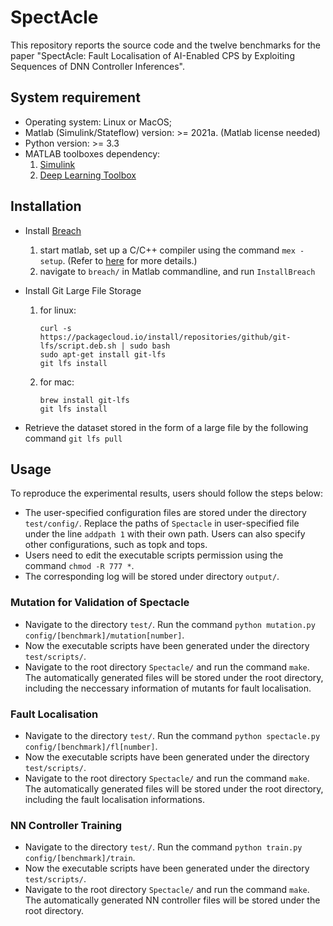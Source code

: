 # SpectAcle

This repository reports the source code and the twelve benchmarks for the paper "SpectAcle: Fault Localisation of AI-Enabled CPS by Exploiting Sequences of DNN Controller Inferences".

## System requirement

- Operating system: Linux or MacOS;
- Matlab (Simulink/Stateflow) version: >= 2021a. (Matlab license needed)
- Python version: >= 3.3
- MATLAB toolboxes dependency: 
  1. [Simulink](https://www.mathworks.com/products/simulink.html)
  2. [Deep Learning Toolbox](https://www.mathworks.com/products/deep-learning.html) 

## Installation

- Install [Breach](https://github.com/decyphir/breach)
  1. start matlab, set up a C/C++ compiler using the command `mex -setup`. (Refer to [here](https://www.mathworks.com/help/matlab/matlabexternal/changing-default-compiler.html) for more details.)
  2. navigate to `breach/` in Matlab commandline, and run `InstallBreach`
- Install Git Large File Storage
  
  1. for linux:
     ```
     curl -s https://packagecloud.io/install/repositories/github/git-lfs/script.deb.sh | sudo bash
     sudo apt-get install git-lfs
     git lfs install
     ```
  2. for mac:
     ```
     brew install git-lfs
     git lfs install
     ```
- Retrieve the dataset stored in the form of a large file by the following command `git lfs pull`

 ## Usage

 To reproduce the experimental results, users should follow the steps below:
 
  - The user-specified configuration files are stored under the directory `test/config/`. Replace the paths of `Spectacle` in user-specified file under the line `addpath 1` with their own path. Users can also specify other configurations, such as topk and tops.
  - Users need to edit the executable scripts permission using the command `chmod -R 777 *`.
  - The corresponding log will be stored under directory `output/`.
    
 ### Mutation for Validation of Spectacle

 - Navigate to the directory `test/`. Run the command `python mutation.py config/[benchmark]/mutation[number]`.
 - Now the executable scripts have been generated under the directory `test/scripts/`. 
 - Navigate to the root directory `Spectacle/` and run the command `make`. The automatically generated files will be stored under the root directory, including the neccessary information of mutants for fault localisation.

 
 ### Fault Localisation

 - Navigate to the directory `test/`. Run the command `python spectacle.py config/[benchmark]/fl[number]`.
 - Now the executable scripts have been generated under the directory `test/scripts/`. 
 - Navigate to the root directory `Spectacle/` and run the command `make`. The automatically generated files will be stored under the root directory, including the fault localisation informations.
 
 ### NN Controller Training
 
  - Navigate to the directory `test/`. Run the command `python train.py config/[benchmark]/train`.
  - Now the executable scripts have been generated under the directory `test/scripts/`. 
  - Navigate to the root directory `Spectacle/` and run the command `make`. The automatically generated NN controller files will be stored under the root directory.
